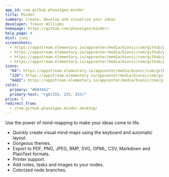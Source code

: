 ```yaml
---
app_id: com.github.phase1geo.minder
title: Minder
summary: Create, develop and visualize your ideas
developer: Trevor Williams
homepage: https://github.com/phase1geo/minder/
help_page: #
dist: juno
screenshots:
  - https://appstream.elementary.io/appcenter/media/bionic/com/github/phase1geo.minder/685D7E16DEAEE9321FB72BB8D4F46B24/screenshots/image-1_orig.png
  - https://appstream.elementary.io/appcenter/media/bionic/com/github/phase1geo.minder/685D7E16DEAEE9321FB72BB8D4F46B24/screenshots/image-2_orig.png
  - https://appstream.elementary.io/appcenter/media/bionic/com/github/phase1geo.minder/685D7E16DEAEE9321FB72BB8D4F46B24/screenshots/image-3_orig.png
  - https://appstream.elementary.io/appcenter/media/bionic/com/github/phase1geo.minder/685D7E16DEAEE9321FB72BB8D4F46B24/screenshots/image-4_orig.png
icons:
  "64": https://appstream.elementary.io/appcenter/media/bionic/com/github/phase1geo.minder/685D7E16DEAEE9321FB72BB8D4F46B24/icons/64x64/com.github.phase1geo.minder_com.github.phase1geo.minder.png
  "128": https://appstream.elementary.io/appcenter/media/bionic/com/github/phase1geo.minder/685D7E16DEAEE9321FB72BB8D4F46B24/icons/128x128/com.github.phase1geo.minder_com.github.phase1geo.minder.png
  "64@2": https://appstream.elementary.io/appcenter/media/bionic/com/github/phase1geo.minder/685D7E16DEAEE9321FB72BB8D4F46B24/icons/64x64@2/com.github.phase1geo.minder_com.github.phase1geo.minder.png
color:
  primary: "#603461"
  primary-text: "rgb(255, 255, 255)"
price: 5
redirect_from:
  - /com.github.phase1geo.minder.desktop/
---
```


<p>Use the power of mind-mapping to make your ideas come to life.</p>
<ul>
  <li>Quickly create visual mind-maps using the keyboard and automatic layout.</li>
  <li>Gorgeous themes.</li>
  <li>Export to PDF, PNG, JPEG, BMP, SVG, OPML, CSV, Markdown and PlainText formats.</li>
  <li>Printer support.</li>
  <li>Add notes, tasks and images to your nodes.</li>
  <li>Colorized node branches.</li>
</ul>